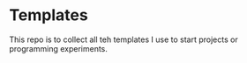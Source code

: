 # Templates

This repo is to collect all teh templates I use to start projects or programming experiments.
